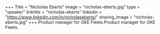 +++
Title = "Nicholas Eberts"
image = "nicholas-eberts.jpg"
type = "speaker"
linktitle = "nicholas-eberts"
linkedin = "https://www.linkedin.com/in/nicholaseberts/"
sharing_image = "nicholas-eberts.jpg"
+++
Product manager for GKE Fleets.Product manager for GKE Fleets.
